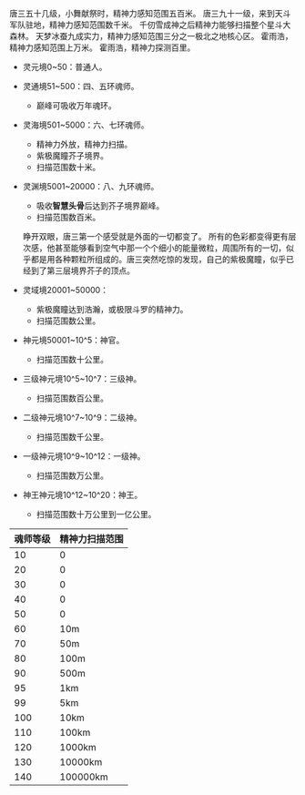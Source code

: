唐三五十几级，小舞献祭时，精神力感知范围五百米。
唐三九十一级，来到天斗军队驻地，精神力感知范围数千米。
千仞雪成神之后精神力能够扫描整个星斗大森林。
天梦冰蚕九成实力，精神力感知范围三分之一极北之地核心区。
霍雨浩，精神力感知范围上万米。
霍雨浩，精神力探测百里。

* 灵元境0~50：普通人。
* 灵通境51~500：四、五环魂师。
    * 巅峰可吸收万年魂环。
* 灵海境501~5000：六、七环魂师。
    * 精神力外放，精神力扫描。
    * 紫极魔瞳芥子境界。
    * 扫描范围数十米。
* 灵渊境5001~20000：八、九环魂师。
    * 吸收**智慧头骨**后达到芥子境界巅峰。
    * 扫描范围数百米。

    睁开双眼，唐三第一个感受就是外面的一切都变了。
    所有的色彩都变得更有层次感，他甚至能够看到空气中那一个个细小的能量微粒，周围所有的一切，似乎都是用各种颗粒所组成的。唐三突然吃惊的发现，自己的紫极魔瞳，似乎已经到了第三层境界芥子的顶点。
    
* 灵域境20001~50000：
    * 紫极魔瞳达到浩瀚，或极限斗罗的精神力。
    * 扫描范围数公里。
* 神元境50001~10^5：神官。
    * 扫描范围数十公里。
* 三级神元境10^5~10^7：三级神。
    * 扫描范围数百公里。
* 二级神元境10^7~10^9：二级神。
    * 扫描范围数千公里。
* 一级神元境10^9~10^12：一级神。
    * 扫描范围数万公里。
* 神王神元境10^12~10^20：神王。
    * 扫描范围数十万公里到一亿公里。

| 魂师等级 | 精神力扫描范围 |
| --       | --             |
| 10       | 0              |
| 20       | 0              |
| 30       | 0              |
| 40       | 0              |
| 50       | 0              |
| 60       | 10m            |
| 70       | 50m            |
| 80       | 100m           |
| 90       | 500m           |
| 95       | 1km            |
| 99       | 5km            |
| 100      | 10km           |
| 110      | 100km          |
| 120      | 1000km         |
| 130      | 10000km        |
| 140      | 100000km       |